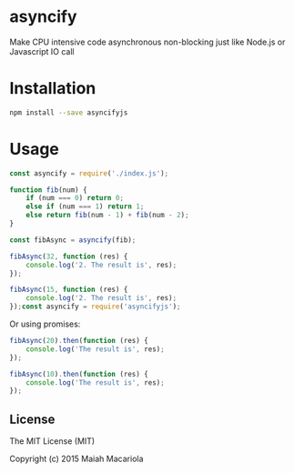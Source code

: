 # asyncify
Make CPU intensive code asynchronous non-blocking just like Node.js or Javascript IO call

# Installation
```sh
npm install --save asyncifyjs
```

# Usage
```js
const asyncify = require('./index.js');

function fib(num) {
    if (num === 0) return 0;
    else if (num === 1) return 1;
    else return fib(num - 1) + fib(num - 2);
}

const fibAsync = asyncify(fib);

fibAsync(32, function (res) {
    console.log('2. The result is', res);
});

fibAsync(15, function (res) {
    console.log('2. The result is', res);
});const asyncify = require('asyncifyjs');
```

Or using promises:

```js
fibAsync(20).then(function (res) {
    console.log('The result is', res);
});

fibAsync(10).then(function (res) {
    console.log('The result is', res);
});
```

License
---
The MIT License (MIT)

Copyright (c) 2015 Maiah Macariola
